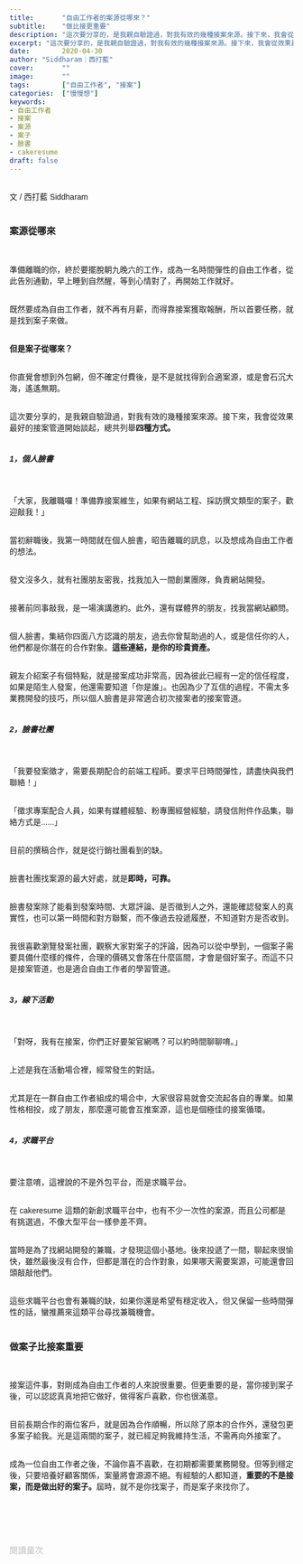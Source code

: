 ```yaml
---
title:       "自由工作者的案源從哪來？"
subtitle:    "做比接更重要"
description: "這次要分享的，是我親自驗證過，對我有效的幾種接案來源。接下來，我會從效果最好的接案管道開始談起，總共列舉四種方式..."
excerpt: "這次要分享的，是我親自驗證過，對我有效的幾種接案來源。接下來，我會從效果最好的接案管道開始談起，總共列舉四種方式..."
date:        2020-04-30
author: "Siddharam｜西打藍"
cover:       ""
image:       ""
tags:        ["自由工作者", "接案"]
categories:  ["慢慢想"]
keywords:
- 自由工作者
- 接案
- 案源
- 案子
- 臉書
- cakeresume
draft: false
---
```


<article style="font-family: 'Noto Sans TC', '微軟正黑體', sans-serif; font-weight: 300;">

<br>文 / 西打藍 Siddharam<br><br>

<h3 class="article-h1-color">案源從哪來</h3><br>

準備離職的你，終於要擺脫朝九晚六的工作，成為一名時間彈性的自由工作者，從此告別通勤，早上睡到自然醒，等到心情對了，再開始工作就好。<br><br>

既然要成為自由工作者，就不再有月薪，而得靠接案獲取報酬，所以首要任務，就是找到案子來做。<br><br>

<b>但是案子從哪來？</b><br><br>

你直覺會想到外包網，但不確定付費後，是不是就找得到合適案源，或是會石沉大海，遙遙無期。<br><br>

這次要分享的，是我親自驗證過，對我有效的幾種接案來源。接下來，我會從效果最好的接案管道開始談起，總共列舉<b>四種方式。</b><br><br>

<h5 class="article-h1-color">1，個人臉書</h5><br>

「大家，我離職囉！準備靠接案維生，如果有網站工程、採訪撰文類型的案子，歡迎敲我！」<br><br>

當初辭職後，我第一時間就在個人臉書，昭告離職的訊息，以及想成為自由工作者的想法。<br><br>

發文沒多久，就有社團朋友密我，找我加入一間創業團隊，負責網站開發。<br><br>

接著前同事敲我，是一場演講邀約。此外，還有媒體界的朋友，找我當網站顧問。<br><br>

個人臉書，集結你四面八方認識的朋友，過去你曾幫助過的人，或是信任你的人，他們都是你潛在的合作對象。<b>這些連結，是你的珍貴資產。</b><br><br>

親友介紹案子有個特點，就是接案成功非常高，因為彼此已經有一定的信任程度，如果是陌生人發案，他還需要知道「你是誰」。也因為少了互信的過程，不需太多業務開發的技巧，所以個人臉書是非常適合初次接案者的接案管道。<br><br>

<h5 class="article-h1-color">2，臉書社團</h5><br>

「我要發案徵才，需要長期配合的前端工程師。要求平日時間彈性，請盡快與我們聯絡！」<br><br>

「徵求專案配合人員，如果有媒體經驗、粉專團經營經驗，請發信附件作品集，聯絡方式是......」<br><br>

目前的撰稿合作，就是從行銷社團看到的缺。<br><br>

臉書社團找案源的最大好處，就是<b>即時，可靠。</b><br><br>

臉書發案除了能看到發案時間、大眾評論、是否徵到人之外，還能確認發案人的真實性，也可以第一時間和對方聯繫，而不像過去投遞履歷，不知道對方是否收到。<br><br>

我很喜歡瀏覽發案社團，觀察大家對案子的評論，因為可以從中學到，一個案子需要具備什麼樣的條件，合理的價碼又會落在什麼區間，才會是個好案子。而這不只是接案管道，也是適合自由工作者的學習管道。<br><br>

<h5 class="article-h1-color">3，線下活動</h5><br>

「對呀，我有在接案，你們正好要架官網嗎？可以約時間聊聊唷。」<br><br>

上述是我在活動場合裡，經常發生的對話。<br><br>

尤其是在一群自由工作者組成的場合中，大家很容易就會交流起各自的專業。如果性格相投，成了朋友，那麼還可能會互推案源，這也是個極佳的接案循環。<br><br>


<h5 class="article-h1-color">4，求職平台</h5><br>

要注意唷，這裡說的不是外包平台，而是求職平台。<br><br>

在 cakeresume 這類的新創求職平台中，也有不少一次性的案源，而且公司都是有挑選過，不像大型平台一樣參差不齊。<br><br>

當時是為了找網站開發的兼職，才發現這個小基地。後來投遞了一間，聊起來很愉快，雖然最後沒有合作，但都是潛在的合作對象，如果哪天需要案源，可能還會回頭敲敲他們。<br><br>

這些求職平台也會有兼職的缺，如果你還是希望有穩定收入，但又保留一些時間彈性的話，蠻推薦來這類平台尋找兼職機會。<br><br>

<h3 class="article-h1-color">做案子比接案重要</h3><br>

接案這件事，對剛成為自由工作者的人來說很重要。但更重要的是，當你接到案子後，可以認認真真地把它做好，做得客戶喜歡，你也很滿意。</b><br><br>

目前長期合作的兩位客戶，就是因為合作順暢，所以除了原本的合作外，還發包更多案子給我。光是這兩間的案子，就已經足夠我維持生活，不需再向外接案了。<br><br>

成為一位自由工作者之後，不論你喜不喜歡，在初期都需要業務開發。但等到穩定後，只要培養好顧客關係，案量將會源源不絕。有經驗的人都知道，<b>重要的不是接案，而是做出好的案子。</b>屆時，就不是你找案子，而是案子來找你了。<br><br>




<br><br><br>

</article>

<div style="color: #bfbfbf; font-size: 15px;" id="busuanzi_container_page_pv">
  閱讀量<span id="busuanzi_value_page_pv"></span>次
</div>

<script src="../../js/post.js"></script>




